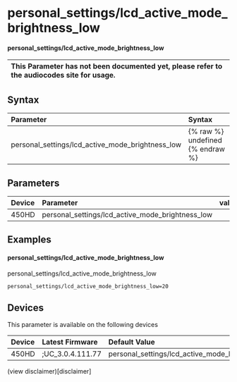 ﻿---
description: personal_settings/lcd_active_mode_brightness_low
search:
    keywords: ['personal_settings','lcd_active_mode_brightness_low']
---

# personal_settings/lcd_active_mode_brightness_low

#### personal_settings/lcd_active_mode_brightness_low


| This Parameter has not been documented yet, please refer to the audiocodes site for usage.  |
| :--- |

## Syntax
| Parameter | Syntax |
| :--- | :--- |
|personal_settings/lcd_active_mode_brightness_low | {% raw %} undefined {% endraw %} |

## Parameters
|Device|Parameter|value|Description|
|:---|:---|:---|:---|
| 450HD | personal_settings/lcd_active_mode_brightness_low |  |  |

## Examples
#### personal_settings/lcd_active_mode_brightness_low

personal_settings/lcd_active_mode_brightness_low

```
personal_settings/lcd_active_mode_brightness_low=20
```

## Devices
This parameter is available on the following devices

| Device | Latest Firmware | Default Value |
|:---|:---|:---|
| 450HD | ;UC_3.0.4.111.77 | personal_settings/lcd_active_mode_brightness_low=20 

(view disclaimer)[disclaimer]
